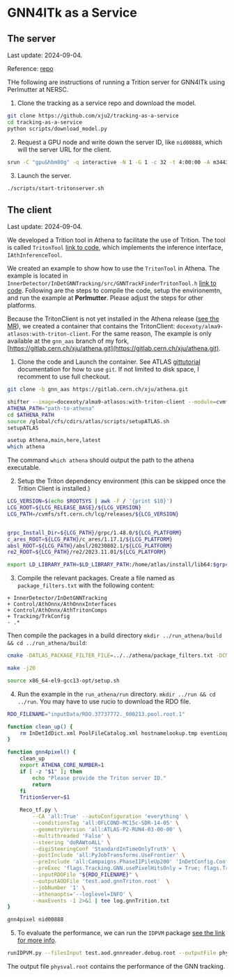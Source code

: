 # GNN4ITk as a Service

## The server
Last update: 2024-09-04.

Reference: [repo](https://github.com/xju2/tracking-as-a-service)

THe following are instructions of running a Trition server for GNN4ITk using Perlmutter at NERSC.

1. Clone the tracking as a service repo and download the model.
```bash
git clone https://github.com/xju2/tracking-as-a-service
cd tracking-as-a-service
python scripts/download_model.py
```

2. Request a GPU node and write down the server ID, like `nid00888`, which will the server URL for the client.
```bash
srun -C "gpu&hbm80g" -q interactive -N 1 -G 1 -c 32 -t 4:00:00 -A m3443 --pty /bin/bash -l
```

3. Launch the server.

```bash
./scripts/start-tritonserver.sh
```

## The client

Last update: 2024-09-04.

We developed a Trition tool in Athena to facilitate the use of Trition. The tool is called `TritonTool` [link to code](https://gitlab.cern.ch/xju/athena/-/blob/gnn_aas/Control/AthOnnx/AthTritonComps/src/TritonTool.h?ref_type=heads), which implements the inference interface, `IAthInferenceTool`. 

We created an example to show how to use the `TritonTool` in Athena. The example is located in `InnerDetector/InDetGNNTracking/src/GNNTrackFinderTritonTool.h` [link to code](https://gitlab.cern.ch/xju/athena/-/blob/gnn_aas/InnerDetector/InDetGNNTracking/src/GNNTrackFinderTritonTool.h?ref_type=heads). Following are the steps to compile the code, setup the envirionemtn, and run the example at **Perlmutter**. Please adjust the steps for other platforms.

Because the TritonClient is not yet installed in the Athena release ([see the MR](https://gitlab.cern.ch/atlas/atlasexternals/-/merge_requests/1105)), we created a container that contains the TritonClient: `docexoty/alma9-atlasos:with-triton-client`. For the same reason, The example is only available at the `gnn_aas` branch of my fork, [https://gitlab.cern.ch/xju/athena.git](https://gitlab.cern.ch/xju/athena.git).


1. Clone the code and Launch the container.
See ATLAS [gittutorial](https://atlassoftwaredocs.web.cern.ch/gittutorial/gitlab-fork/) documentation for how to use `git`. If not limited to disk space, I recomment to use full checkout.

```bash
git clone -b gnn_aas https://gitlab.cern.ch/xju/athena.git

shifter --image=docexoty/alma9-atlasos:with-triton-client --module=cvmfs bash
ATHENA_PATH="path-to-athena"
cd $ATHENA_PATH
source /global/cfs/cdirs/atlas/scripts/setupATLAS.sh
setupATLAS

asetup Athena,main,here,latest
which athena
```
The command `which athena` should output the path to the athena executable.

2. Setup the Triton dependency environment (this can be skipped once the Trition Client is installed.)

```bash
LCG_VERSION=$(echo $ROOTSYS | awk -F / '{print $10}')
LCG_ROOT=${LCG_RELEASE_BASE}/${LCG_VERSION}
LCG_PATH=/cvmfs/sft.cern.ch/lcg/releases/${LCG_VERSION}


grpc_Install_Dir=${LCG_PATH}/grpc/1.48.0/${LCG_PLATFORM}
c_ares_ROOT=${LCG_PATH}/c_ares/1.17.1/${LCG_PLATFORM}
absl_ROOT=${LCG_PATH}/absl/20230802.1/${LCG_PLATFORM}
re2_ROOT=${LCG_PATH}/re2/2023.11.01/${LCG_PLATFORM}

export LD_LIBRARY_PATH=$LD_LIBRARY_PATH:/home/atlas/install/lib64:$grpc_Install_Dir/lib:$c_ares_ROOT/lib64:$absl_ROOT/lib64:$re2_ROOT/lib64
```

3. Compile the relevant packages. 
Create a file named as `package_filters.txt` with the following content:
```
+ InnerDetector/InDetGNNTracking
+ Control/AthOnnx/AthOnnxInterfaces
+ Control/AthOnnx/AthTritonComps
+ Tracking/TrkConfig
- .*
```
Then compile the packages in a build directory `mkdir ../run_athena/build && cd ../run_athena/build`:
```bash
cmake -DATLAS_PACKAGE_FILTER_FILE=../../athena/package_filters.txt -DCMAKE_PREFIX_PATH="/home/atlas/install/lib64/cmake;${grpc_Install_Dir}/lib/cmake;${c_ares_ROOT}/lib64/cmake;${absl_ROOT}/lib64/cmake;${re2_ROOT}/lib64/cmake" ../../athena/Projects/WorkDir

make -j20

source x86_64-el9-gcc13-opt/setup.sh
```

4. Run the example in the `run_athena/run` directory. `mkdir ../run && cd ../run`.
You may have to use rucio to download the RDO file.
```bash
RDO_FILENAME="inputData/RDO.37737772._000213.pool.root.1"

function clean_up() {
    rm InDetIdDict.xml PoolFileCatalog.xml hostnamelookup.tmp eventLoopHeartBeat.txt
}

function gnn4pixel() {
    clean_up
    export ATHENA_CORE_NUMBER=1
    if [ -z "$1" ]; then
        echo "Please provide the Triton server ID."
        return
    fi
    TritionServer=$1

    Reco_tf.py \
        --CA 'all:True' --autoConfiguration 'everything' \
        --conditionsTag 'all:OFLCOND-MC15c-SDR-14-05' \
        --geometryVersion 'all:ATLAS-P2-RUN4-03-00-00' \
        --multithreaded 'False' \
        --steering 'doRAWtoALL' \
        --digiSteeringConf 'StandardInTimeOnlyTruth' \
        --postInclude 'all:PyJobTransforms.UseFrontier' \
        --preInclude 'all:Campaigns.PhaseIIPileUp200' 'InDetConfig.ConfigurationHelpers.OnlyTrackingPreInclude' 'InDetGNNTracking.InDetGNNTrackingFlags.gnnTritonValidation' \
        --preExec 'flags.Tracking.GNN.usePixelHitsOnly = True; flags.Tracking.ITkGNNPass.doAmbiguityResolutionForGNN = False; flags.Tracking.GNN.Triton.model = "GNN4Pixel"' "flags.Tracking.GNN.Triton.url = \"${TritionServer}\"" \
        --inputRDOFile "${RDO_FILENAME}" \
        --outputAODFile 'test.aod.gnnTriton.root'  \
        --jobNumber '1' \
		--athenaopts='--loglevel=INFO' \
        --maxEvents -1 2>&1 | tee log.gnnTrition.txt
}

gnn4pixel nid00888
```

5. To evaluate the performance, we can run the `IDPVM` package [see the link for more info](https://gitlab.cern.ch/atlas/athena/-/tree/main/InnerDetector/InDetValidation/InDetPhysValMonitoring?ref_type=heads).
```bash
runIDPVM.py --filesInput test.aod.gnnreader.debug.root --outputFile physval.root --doTightPrimary 
```
The output file `physval.root` contains the performance of the GNN tracking.
